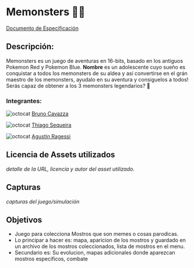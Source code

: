 # Memonsters 👾🌄

[Documento de Especificación](docs/especificacion.md)

## Descripción:
Memonsters es un juego de aventuras en 16-bits, basado en los antiguos Pokemon Red y Pokemon Blue. **Nombre** es un adolescente cuyo sueño es conquistar a todos los memonsters de su aldea y así convertirse en el grán maestro de los memonsters, ayudalo en su aventura y consiguelos a todos! Serás capaz de obtener a los 3 memonsters legendarios? 🤔

### Integrantes:

![octocat](https://github.com/brunocavazza.png?size=70) [Bruno Cavazza](https://github.com/brunocavazza)

![octocat](https://github.com/thiagosequeira.png?size=70) [Thiago Sequeira](https://github.com/thiagosequeira)

![octocat](https://github.com/agustinragessi.png?size=70) [Agustin Ragessi](https://github.com/agustinragessi)

## Licencia de Assets utilizados
*detalle de la URL, licencia y autor del asset utilizado.*

## Capturas
*capturas del juego/simulación*

## Objetivos
- Juego para colecciona Mostros que son memes o cosas parodicas.
- Lo principar a hacer es: mapa, aparicion de los mostros y guardado en un archivo de los mostros coleccionados, lista de mostros en el menu.
- Secundario es: Su evolucion, mapas adicionales donde aparezcan mostros especificos, combate 


